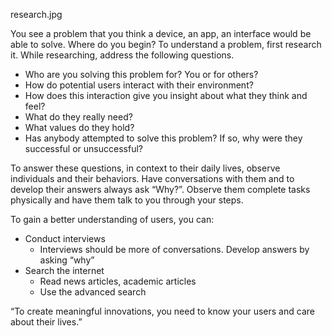 research.jpg

You see a problem that you think a device, an app, an interface would be able to solve. Where do you begin? 
To understand a problem, first research it. While researching, address the following questions. 

- Who are you solving this problem for? You or for others? 
- How do potential users interact with their environment? 
- How does this interaction give you insight about what they think and feel?
- What do they really need? 
- What values do they hold? 
- Has anybody attempted to solve this problem? If so, why were they successful or unsuccessful?

To answer these questions, in context to their daily lives, observe individuals and their behaviors. Have conversations with them and to develop their answers always ask “Why?”. Observe them complete tasks physically and have them talk to you through your steps. 

To gain a better understanding of users, you can: 
- Conduct interviews
  -  Interviews should be more of conversations. Develop answers by asking “why”
- Search the internet 
  - Read news articles, academic articles 
  - Use the advanced search
  

“To create meaningful innovations, you need to know your users and care about their lives.” 



